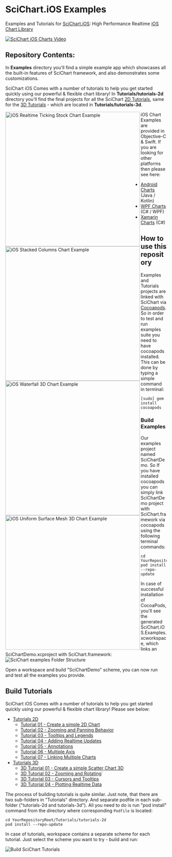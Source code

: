 # SciChart.iOS Examples
Examples and Tutorials for [SciChart.iOS](https://www.scichart.com): High Performance Realtime [iOS Chart Library](https://www.scichart.com/ios-chart-features/)

<a href="https://www.youtube.com/watch?v=dArRzOPawQI" target="\_blank" Title="SciChart iOS Charts Video"><img Align="center" src="https://www.scichart.com/wp-content/uploads/2017/09/ios-thumbnail-homepage.jpg" Alt="SciChart iOS Charts Video"/></a>

## Repository Contents:
In **Examples** directory you'll find a simple example app which showcases all the built-in features of SciChart framework, and also demonstrates some customizations.

SciChart iOS Comes with a number of tutorials to help you get started quickly using our powerful & flexible chart library!
In **Tutorials/tutorials-2d** directory you'll find the final projects for all the SciChart [2D Tutorials](https://www.scichart.com/documentation/ios/current/Tutorials%202D.html), same for the [3D Tutorials](https://www.scichart.com/documentation/ios/current/Tutorials%203D.html) - which are located in **Tutorials/tutorials-3d**.

<img Align="left" Width="420" src="https://www.scichart.com/wp-content/uploads/2019/12/scichart-ios-v3-realtime-ticking-stock-charts-min.png" Alt="iOS Realtime Ticking Stock Chart Example"/>
<img Align="left" Width="420" src="https://www.scichart.com/wp-content/uploads/2019/12/scichart-ios-v3-stacked-column-charts-min.png" Alt="iOS Stacked Columns Chart Example"/>
<img Align="left" Width="420" src="https://www.scichart.com/wp-content/uploads/2019/10/scichart-ios-3d-charts-waterfall-chart-example-min.png" Alt="iOS Waterfall 3D Chart Example"/>
<img Align="left" Width="420" src="https://www.scichart.com/wp-content/uploads/2019/10/scichart-ios-3d-charts-uniform-mesh-chart-example-min.png" Alt="iOS Uniform Surface Mesh 3D Chart Example"/>

iOS Chart Examples are provided in Objective-C & Swift. If you are looking for other platforms then please see here:
- [Android Charts](https://github.com/ABTSoftware/SciChart.Android.Examples) (Java / Kotlin)
- [WPF Charts](https://github.com/ABTSoftware/SciChart.WPF.Examples) (C# / WPF)
- [Xamarin Charts](https://github.com/ABTSoftware/SciChart.Xamarin.Examples) (C#)

## How to use this repository
Examples and Tutorials projects are linked with SciChart via [Cocoapods](https://cocoapods.org). So in order to test and run examples suite you need to have cocoapods installed. This can be done by typing a simple command in terminal:

    [sudo] gem install cocoapods

### Build Examples
Our examples project named SciChartDemo. So If you have installed cocoapods you can simply link SciChartDemo project with SciChart.framework via cocoapods using the following terminal commands:

    cd YourRepositoryRoot/Examples
    pod install --repo-update

In case of successful installation of CocoaPods, you'll see the generated SciChart.iOS.Examples.xcworkspace, which links an SciChartDemo.xcproject with SciChart.framework:
![SciChart examples Folder Structure](https://www.scichart.com/wp-content/uploads/2019/11/Screenshot-2019-11-20-at-18.13.01.png) 

Open a workspace and build "SciChartDemo" scheme, you can now run and test all the examples you provide.

## Build Tutorials
SciChart iOS Comes with a number of tutorials to help you get started quickly using our powerful & flexible chart library! Please see below:

- [Tutorials 2D](https://www.scichart.com/documentation/ios/current/Tutorials%202D.html)
    - [Tutorial 01 - Create a simple 2D Chart](https://www.scichart.com/documentation/ios/current/tutorial-01---create-a-simple-2d-chart.html)
    - [Tutorial 02 - Zooming and Panning Behavior](https://www.scichart.com/documentation/ios/current/tutorial-02---zooming-and-panning-behavior.html)
    - [Tutorial 03 - Tooltips and Legends](https://www.scichart.com/documentation/ios/current/tutorial-03---tooltips-and-legends.html)
    - [Tutorial 04 - Adding Realtime Updates](https://www.scichart.com/documentation/ios/current/tutorial-04---adding-realtime-updates.html)
    - [Tutorial 05 - Annotations](https://www.scichart.com/documentation/ios/current/tutorial-05---annotations.html)
    - [Tutorial 06 - Multiple Axis](https://www.scichart.com/documentation/ios/current/tutorial-06---multiple-axis.html)
    - [Tutorial 07 - Linking Multiple Charts](https://www.scichart.com/documentation/ios/current/tutorial-07---linking-multiple-charts.html)
- [Tutorials 3D](https://www.scichart.com/documentation/ios/current/Tutorials%203D.html)
    - [3D Tutorial 01 - Create a simple Scatter Chart 3D](https://www.scichart.com/documentation/ios/current/3d-tutorial-01---create-a-simple-scatter-chart-3d.html)
    - [3D Tutorial 02 - Zooming and Rotating](https://www.scichart.com/documentation/ios/current/3d-tutorial-02---zooming-and-rotating.html)`
    - [3D Tutorial 03 - Cursors and Tooltips](https://www.scichart.com/documentation/ios/current/3d-tutorial-03---cursors-and-tooltips.html)
    - [3D Tutorial 04 - Plotting Realtime Data](https://www.scichart.com/documentation/ios/current/3d-tutorial-04---plotting-realtime-data.html)

The process of building tutorials is quite similar. Just note, that there are two sub-folders in "Tutorials" directory.
And separate podfile in each sub-folder ("tutorials-2d and tutorials-3d"). 
All you need to do is run "pod install" command from the directory where corresponding `Podfile` is located:

    cd YourRepositoryRoot/Tutorials/tutorials-2d
    pod install --repo-update

In case of tutorials, workspace contains a separate scheme for each tutorial. Just select the scheme you want to try - build and run:

![Build SciChart Tutorials](https://www.scichart.com/wp-content/uploads/2019/11/Screenshot-2019-11-21-at-11.49.49.png)
